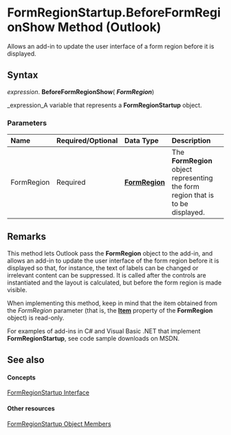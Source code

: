 
# FormRegionStartup.BeforeFormRegionShow Method (Outlook)

Allows an add-in to update the user interface of a form region before it is displayed. 


## Syntax

 _expression_. **BeforeFormRegionShow**( **_FormRegion_**)

 _expression_A variable that represents a  **FormRegionStartup** object.


### Parameters



|**Name**|**Required/Optional**|**Data Type**|**Description**|
|:-----|:-----|:-----|:-----|
|FormRegion|Required| **[FormRegion](3a0b83eb-4076-9cb3-86a9-68f9e44df89f.md)**|The  **FormRegion** object representing the form region that is to be displayed.|

## Remarks

This method lets Outlook pass the  **FormRegion** object to the add-in, and allows an add-in to update the user interface of the form region before it is displayed so that, for instance, the text of labels can be changed or irrelevant content can be suppressed. It is called after the controls are instantiated and the layout is calculated, but before the form region is made visible.

When implementing this method, keep in mind that the item obtained from the  _FormRegion_ parameter (that is, the **[Item](911431ed-c134-f81d-e5b4-54892ca80e5d.md)** property of the **FormRegion** object) is read-only.

For examples of add-ins in C# and Visual Basic .NET that implement  **FormRegionStartup**, see code sample downloads on MSDN.


## See also


#### Concepts


 [FormRegionStartup Interface](948ea6b7-2962-57e7-618d-fa0977b65651.md)
#### Other resources


 [FormRegionStartup Object Members](c45b60b8-5d7e-d84b-a60e-ffcb54c25569.md)
